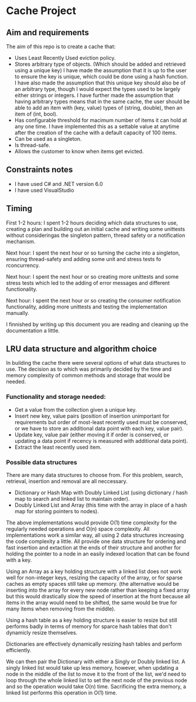 # Cache Project
## Aim and requirements
The aim of this repo is to create a cache that:
- Uses Least Recently Used eviction policy.
- Stores arbitrary type of objects. (Which should be added and retrieved using a unique key)
    I have made the assumption that it is up to the user to ensure the key is unique, which could be done using a        hash function.
    I have also made the assumption that this unique key should also be of an arbitrary type, though I would
      expect the types used to be largely either strings or integers.
    I have further made the assumption that having arbitrary types means that in the same cache, the user should
      be able to add an item with (key, value) types of (string, double), then an item of (int, bool).
- Has configurable threshold for macimum number of items it can hold at any one time.
    I have implemented this as a settable value at anytime after the creation of the cache with a default
      capacity of 100 items.
- Can be used as a singleton.
- Is thread-safe.
- Allows the customer to know when items get evicted.

## Constraints notes
- I have used C# and .NET version 6.0
- I have used VisualStudio

## Timing
First 1-2 hours: I spent 1-2 hours deciding which data structures to use, creating a plan and building out an initial cache and writing some unittests without consideringas the singleton pattern, thread safety or a notification mechanism.

Next hour: I spent the next hour or so turning the cache into a singleton, ensuring thread-safety and adding some unit and stress tests fo rconcurrency.

Next hour: I spent the next hour or so creating more unittests and some stress tests which led to the adding of error messages and different functionality.

Next hour: I spent the next hour or so creating the consumer notification functionality, adding more unittests and testing the implementation manually.

I finnished by writing up this document you are reading and cleaning up the documentation a little.

## LRU data structure and algorithm choice
In building the cache there were several options of what data structures to use.
The decision as to which was primarily decided by the time and memory complexity of common methods and storage that would be needed.

### Functionality and storage needed:
- Get a value from the collection given a unique key.
- Insert new key, value pairs (position of insertion unimportant for requirements but order of most-least recently used must be conserved, or we have to store an additional data point with each key, value pair).
- Update key, value pair (either moving it if order is conserved, or updating a data point if recency is measured with additional data point).
- Extract the least recently used item.

### Possible data structures
There are many data structures to choose from. For this problem, search, retrieval, insertion and removal are all neccessary.

- Dictionary or Hash Map with Doubly Linked List (using dictionary / hash map to search and linked list to maintain order).
- Doubly Linked List and Array (this time with the array in place of a hash map for storing pointers to nodes).

The above implementations would provide O(1) time complexity for the regularly needed operations and O(n) space complexity.
All implementations work a similar way, all using 2 data structures increasing the code complexity a little.
All provide one data structure for ordering and fast insertion and extaction at the ends of their structure and another for holding the pointer to a node in an easily indexed location that can be found with a key.

Using an Array as a key holding structure with a linked list does not work well for non-integer keys, resizing the capacity of the array, or for sparse caches as empty spaces still take up memory. (the alternative would be inserting into the array for every new node rather than keeping a fixed array but this would drastically slow the speed of insertion at the front because all items in the array would need to be shifted, the same would be true for many items when removing from the middle).

Using a hash table as a key holding structure is easier to resize but still performs badly in terms of memory for sparce hash tables that don't dynamicly resize themselves.

Dictionaries are effectively dynamically resizing hash tables and perform efficiently.

We can then pair the Dictionary with either a Singly or Doubly linked list. A singly linked list would take up less memory, however, when updating a node in the middle of the list to move it to the front of the list, we'd need to loop through the whole linked list to set the next node of the previous node and so the operation would take O(n) time. Sacrificing the extra memory, a linked list performs this operation in O(1) time.

